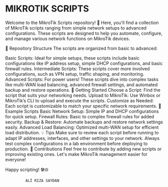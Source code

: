 # MIKROTIK SCRIPTS

Welcome to the MikroTik Scripts repository! 👋 Here, you'll find a collection of MikroTik scripts ranging from simple network setups to advanced configurations. These scripts are designed to help you automate, configure, and manage various network functions on MikroTik devices.

📂 Repository Structure
The scripts are organized from basic to advanced:

Basic Scripts: Ideal for simple setups, these scripts include basic configurations like IP address setup, simple DHCP configurations, and basic firewall rules.
Intermediate Scripts: These scripts cover more involved configurations, such as VPN setup, traffic shaping, and monitoring.
Advanced Scripts: For power users! These scripts dive into complex tasks like multi-WAN load balancing, advanced firewall settings, and automated backup and restore operations.
🚀 Getting Started
Choose a Script: Find the script that suits your networking needs.
Upload to MikroTik: Use Winbox or MikroTik’s CLI to upload and execute the scripts.
Customize as Needed: Each script is customizable to match your specific network requirements.
📄 Example Scripts
Basic Network Setup: Simple IP and DHCP configurations for quick setup.
Firewall Rules: Basic to complex firewall rules for added security.
Backup & Restore: Automate backups and restore network settings easily.
Advanced Load Balancing: Optimized multi-WAN setup for efficient load distribution.
💡 Tips
Make sure to review each script before running to adapt IP addresses, interfaces, and other settings to your network.
Always test complex configurations in a lab environment before deploying to production.
📢 Contributions
Feel free to contribute by adding new scripts or improving existing ones. Let's make MikroTik management easier for everyone!

Happy scripting! 🛠️🌐


             ALİ RIZA SAYDAN

